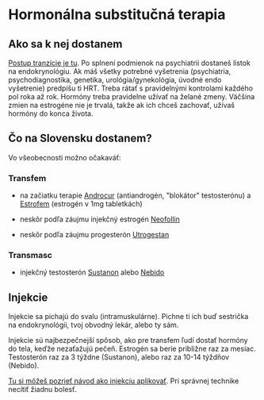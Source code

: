 # Hormonálna substitučná terapia

## Ako sa k nej dostanem

[Postup tranzície je tu](index.html). Po splnení podmienok na psychiatrii dostaneš lístok na endokrynológiu. Ak máš všetky potrebné vyšetrenia (psychiatria, psychodiagnostika, genetika, urológia/gynekológia, úvodné endo vyšetrenie) predpíšu ti HRT. Treba rátať s pravidelnými kontrolami každého pol roka až rok. Hormóny treba pravidelne užívať na želané zmeny. Väčšina zmien na estrogéne nie je trvalá, takže ak ich chceš zachovať, užívaš hormóny do konca života.

## Čo na Slovensku dostanem?
Vo všeobecnosti možno očakaváť:

### Transfem

- na začiatku terapie [Androcur](https://www.adc.sk/databazy/produkty/pil/androcur-418252.html) (antiandrogén, "blokátor" testosterónu) a [Estrofem](https://www.adc.sk/databazy/produkty/pil/estrofem-1-mg-977935.html) (estrogén v 1mg tabletkách)

- neskôr podľa záujmu injekčný estrogén [Neofollin](https://www.adc.sk/databazy/produkty/pil/neofollin-890942.html)

- neskôr podľa záujmu progesterón [Utrogestan](https://www.adc.sk/databazy/produkty/pil/utrogestan-120090.html)

### Transmasc

- injekčný testosterón [Sustanon](https://www.adc.sk/databazy/produkty/pil/sustanon-250-337824.html) alebo [Nebido](https://www.adc.sk/databazy/produkty/pil/nebido-1000-mg-4-ml-injekcny-roztok-391308.html)

## Injekcie

Injekcie sa pichajú do svalu (intramuskulárne). Pichne ti ich buď sestrička na endokrynológii, tvoj obvodný lekár, alebo ty sám.

Injekcie sú najbezpečnejší spôsob, ako pre transfem ľudí dostať hormóny do tela, keďže nezaťažujú pečeň. Estrogén sa berie približne raz za mesiac. Testosterón raz za 3 týždne (Sustanon), alebo raz za 10-14 týždňov (Nebido).

[Tu si môžeš pozrieť návod ako injekciu aplikovať](https://www.youtube.com/watch?v=e0wDPZ0D9Wk). Pri správnej technike necítiť žiadnu bolesť.